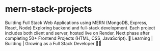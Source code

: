 # mern-stack-projects
Building Full Stack Web Applications using MERN (MongoDB, Express, React, Node) Exploring backend and full-stack development. Each project includes both client and server, hosted live on Render. Next phase after completing 50+ Frontend Projects (HTML, CSS, JavaScript). 🚀 Learning | Building | Growing as a Full Stack Developer 👨‍💻 

